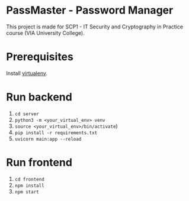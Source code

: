 # PassMaster - Password Manager
This project is made for SCP1 - IT Security and Cryptography in Practice course (VIA University College).

# Prerequisites 
Install [virtualenv](https://virtualenv.pypa.io/en/latest/installation.html).

# Run backend
1. `cd server`
3. `python3 -m <your_virtual_env> venv`
4. `source <your_virtual_env>/bin/activate`)
5. `pip install -r requirements.txt`
6. `uvicorn main:app --reload`

# Run frontend
1. `cd frontend`
2. `npm install`
3. `npm start`